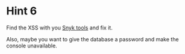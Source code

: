 # Hint 6

Find the XSS with you [Snyk tools](../tools/snyktools.md) and fix it.

Also, maybe you want to give the database a password and make the console unavailable. 